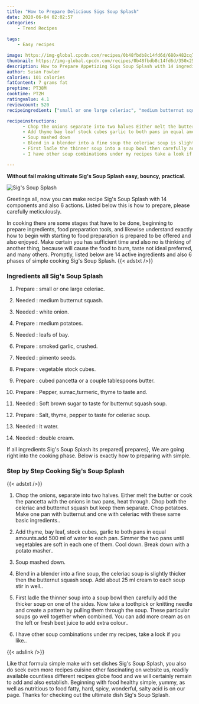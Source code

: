 ```yaml
---
title: "How to Prepare Delicious Sigs Soup Splash"
date: 2020-06-04 02:02:57
categories:
    - Trend Recipes
    
tags:
    - Easy recipes

image: https://img-global.cpcdn.com/recipes/0b48fbdb8c14fd6d/680x482cq70/sigs-soup-splash-recipe-main-photo.jpg
thumbnail: https://img-global.cpcdn.com/recipes/0b48fbdb8c14fd6d/350x250cq70/sigs-soup-splash-recipe-main-photo.jpg
description: How to Prepare Appetizing Sigs Soup Splash with 14 ingredients and 6 stages of easy cooking.
author: Susan Fowler
calories: 101 calories
fatContent: 7 grams fat
preptime: PT38M
cooktime: PT2H
ratingvalue: 4.1
reviewcount: 520
recipeingredient: ["small or one large celeriac", "medium butternut squash", "white onion", "medium potatoes", "leafs of bay", "smoked garlic crushed", "pimento seeds", "vegetable stock cubes", "cubed pancetta or a couple tablespoons butter", "Pepper sumacturmeric thyme to taste and", "Soft brown sugar to taste for butternut squash soup", "Salt thyme pepper to taste for celeriac soup", "lt water", "double cream"]

recipeinstructions: 
      - Chop the onions separate into two halves Either melt the butter or cook the pancetta with the onions in two pans heat through Chop both the celeriac and butternut squash but keep them separate Chop potatoes Make one pan with butternut and one with celeriac with these same basic ingredients 
      - Add thyme bay leaf stock cubes garlic to both pans in equal amountsadd 500 ml of water to each pan Simmer the two pans until vegetables are soft in each one of them Cool down Break down with a potato masher 
      - Soup mashed down 
      - Blend in a blender into a fine soup the celeriac soup is slightly thicker then the butternut squash soup Add about 25 ml cream to each soup stir in well 
      - First ladle the thinner soup into a soup bowl then carefully add the thicker soup on one of the sides Now take a toothpick or knitting needle and create a pattern by pulling them through the soup These particular soups go well together when combined You can add more cream as on the left or fresh beet juice to add extra colour 
      - I have other soup combinations under my recipes take a look if you like

---
```




**Without fail making ultimate Sig&#39;s Soup Splash easy, bouncy, practical**. 


![Sig&#39;s Soup Splash](https://img-global.cpcdn.com/recipes/0b48fbdb8c14fd6d/680x482cq70/sigs-soup-splash-recipe-main-photo.jpg "Sig&#39;s Soup Splash")




Greetings all, now you can make recipe Sig&#39;s Soup Splash with 14 components and also 6 actions. Listed below this is how to prepare, please carefully meticulously.

In cooking there are some stages that have to be done, beginning to prepare ingredients, food preparation tools, and likewise understand exactly how to begin with starting to food preparation is prepared to be offered and also enjoyed. Make certain you has sufficient time and also no is thinking of another thing, because will cause the food to burn, taste not ideal preferred, and many others. Promptly, listed below are 14 active ingredients and also 6 phases of simple cooking Sig&#39;s Soup Splash.
{{< adstxt />}}

### Ingredients all Sig&#39;s Soup Splash


1. Prepare  : small or one large celeriac.

1. Needed  : medium butternut squash.

1. Needed  : white onion.

1. Prepare  : medium potatoes.

1. Needed  : leafs of bay.

1. Prepare  : smoked garlic, crushed.

1. Needed  : pimento seeds.

1. Prepare  : vegetable stock cubes.

1. Prepare  : cubed pancetta or a couple tablespoons butter.

1. Prepare  : Pepper, sumac,turmeric, thyme to taste and.

1. Needed  : Soft brown sugar to taste for butternut squash soup.

1. Prepare  : Salt, thyme, pepper to taste for celeriac soup.

1. Needed  : lt water.

1. Needed  : double cream.



If all ingredients Sig&#39;s Soup Splash its prepared| prepares}, We are going right into the cooking phase. Below is exactly how to preparing with simple.

### Step by Step Cooking Sig&#39;s Soup Splash

{{< adstxt />}}


1. Chop the onions, separate into two halves. Either melt the butter or cook the pancetta with the onions in two pans, heat through. Chop both the celeriac and butternut squash but keep them separate. Chop potatoes. Make one pan with butternut and one with celeriac with these same basic ingredients..



1. Add thyme, bay leaf, stock cubes, garlic to both pans in equal amounts.add 500 ml of water to each pan. Simmer the two pans until vegetables are soft in each one of them. Cool down. Break down with a potato masher..



1. Soup mashed down.



1. Blend in a blender into a fine soup, the celeriac soup is slightly thicker then the butternut squash soup. Add about 25 ml cream to each soup stir in well..



1. First ladle the thinner soup into a soup bowl then carefully add the thicker soup on one of the sides. Now take a toothpick or knitting needle and create a pattern by pulling them through the soup. These particular soups go well together when combined. You can add more cream as on the left or fresh beet juice to add extra colour..



1. I have other soup combinations under my recipes, take a look if you like..





{{< adslink />}}

Like that formula simple make with set dishes Sig&#39;s Soup Splash, you also do seek even more recipes cuisine other fascinating on website us, readily available countless different recipes globe food and we will certainly remain to add and also establish. Beginning with food healthy simple, yummy, as well as nutritious to food fatty, hard, spicy, wonderful, salty acid is on our page. Thanks for checking out the ultimate dish Sig&#39;s Soup Splash.
